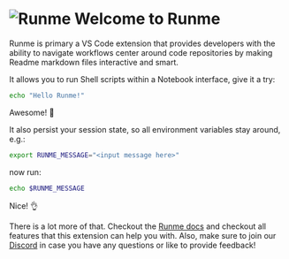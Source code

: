 # ![Runme](https://runme.dev/img/logo.svg "Runme") Welcome to Runme

Runme is primary a VS Code extension that provides developers with the ability to navigate workflows center around code repositories by making Readme markdown files interactive and smart.

It allows you to run Shell scripts within a Notebook interface, give it a try:

```sh { interactive=false }
echo "Hello Runme!"
```

Awesome! 🎉

It also persist your session state, so all environment variables stay around, e.g.:

```sh
export RUNME_MESSAGE="<input message here>"
```

now run:

```sh { interactive=false }
echo $RUNME_MESSAGE
```

Nice! 👌

There is a lot more of that. Checkout the [Runme docs](https://runme.dev) and checkout all features that this extension can help you with. Also, make sure to join our [Discord](https://discord.gg/BQm8zRCBUY) in case you have any questions or like to provide feedback!
